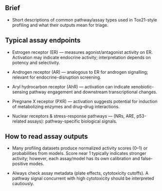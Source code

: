 ## Brief

- Short descriptions of common pathway/assay types used in Tox21-style profiling and what their outputs mean for triage.

## Typical assay endpoints

- Estrogen receptor (ER) — measures agonist/antagonist activity on ER. Activation may indicate endocrine activity; interpretation depends on potency and selectivity.

- Androgen receptor (AR) — analogous to ER for androgen signalling; relevant for endocrine-disruption screening.

- Aryl hydrocarbon receptor (AhR) — activation can indicate xenobiotic-sensing pathway engagement and downstream transcriptional changes.

- Pregnane X receptor (PXR) — activation suggests potential for induction of metabolizing enzymes and drug–drug interactions.

- Nuclear receptors & stress-response pathways — (NRs, ARE, p53-related assays): pathway-specific biological signals.

## How to read assay outputs

- Many profiling datasets produce normalized activity scores (0–1) or probabilities from models. Score near 1 typically indicates stronger activity; however, each assay/model has its own calibration and false-positive modes.

- Always check assay metadata (plate effects, cytotoxicity cutoffs). A pathway signal concurrent with high cytotoxicity should be interpreted cautiously.